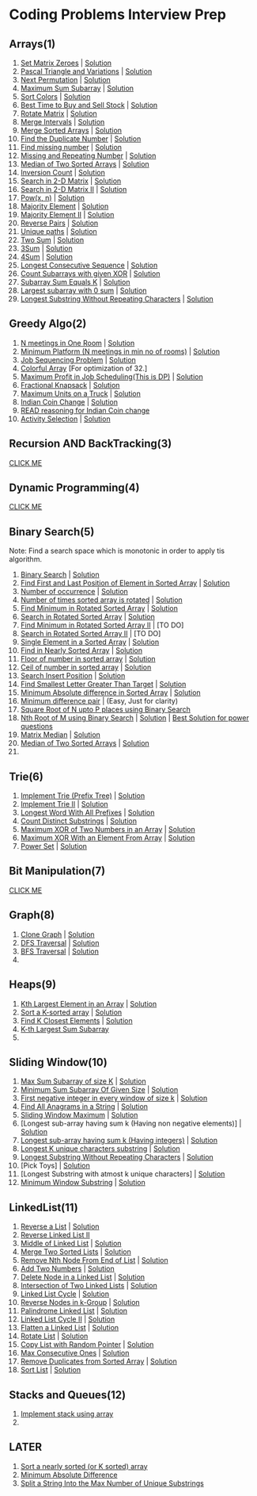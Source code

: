 # Coding Problems Interview Prep

## Arrays(1)
1. [Set Matrix Zeroes](https://leetcode.com/problems/set-matrix-zeroes/) | [Solution](https://leetcode.com/problems/set-matrix-zeroes/discuss/1755764/C%2B%2B-or-All-Possible-Solutions)
2. [Pascal Triangle and Variations](https://leetcode.com/problems/pascals-triangle/) | [Solution](https://leetcode.com/problems/pascals-triangle/discuss/1756054/C%2B%2B-or-All-possible-solutions)
3. [Next Permutation](https://leetcode.com/problems/next-permutation/) | [Solution](https://leetcode.com/problems/next-permutation/discuss/1756230/C%2B%2B-or-All-possible-Solutions)
4. [Maximum Sum Subarray](https://leetcode.com/problems/maximum-subarray/) | [Solution](https://leetcode.com/problems/maximum-subarray/discuss/1757161/C%2B%2B-or-All-possible-solutions)
5. [Sort Colors](https://leetcode.com/problems/sort-colors/) | [Solution](https://leetcode.com/problems/sort-colors/discuss/1757466/C%2B%2B-or-All-possible-solutions)
6. [Best Time to Buy and Sell Stock](https://leetcode.com/problems/best-time-to-buy-and-sell-stock/) | [Solution](https://leetcode.com/problems/best-time-to-buy-and-sell-stock/discuss/1757585/C%2B%2B-or-All-possible-Solutions)
7. [Rotate Matrix](https://leetcode.com/problems/rotate-image/) | [Solution](https://leetcode.com/problems/rotate-image/discuss/1757785/C%2B%2B-or-All-possible-Solutions)
8. [Merge Intervals](https://leetcode.com/problems/merge-intervals/) | [Solution](https://leetcode.com/problems/merge-intervals/discuss/1758336/C%2B%2B-or-All-possible-Solutions)
9. [Merge Sorted Arrays](https://leetcode.com/problems/merge-sorted-array/) | [Solution](https://leetcode.com/problems/merge-sorted-array/discuss/1759690/C%2B%2B-or-All-neat-Solutions)
10. [Find the Duplicate Number](https://leetcode.com/problems/find-the-duplicate-number/) | [Solution](https://leetcode.com/problems/find-the-duplicate-number/discuss/1759973/C%2B%2B-or-All-Neat-Solutions)
11. [Find missing number](https://leetcode.com/problems/missing-number/) | [Solution](https://leetcode.com/problems/missing-number/discuss/1760645/C%2B%2B-or-All-Neat-Solutions)
12. [Missing and Repeating Number](https://practice.geeksforgeeks.org/problems/find-missing-and-repeating2512/1/#) | [Solution](#)
13. [Median of Two Sorted Arrays](https://leetcode.com/problems/median-of-two-sorted-arrays/) | [Solution](https://leetcode.com/problems/median-of-two-sorted-arrays/discuss/1761280/C%2B%2B-or-All-Neat-Solutions)
14. [Inversion Count](https://www.codingninjas.com/codestudio/problems/count-inversions_615?leftPanelTab=0) | [Solution](#)
15. [Search in 2-D Matrix](https://leetcode.com/problems/search-a-2d-matrix/) | [Solution](https://leetcode.com/problems/search-a-2d-matrix/discuss/1763472/C%2B%2B-or-All-possible-Solutions)
16. [Search in 2-D Matrix II](https://leetcode.com/problems/search-a-2d-matrix-ii/) | [Solution](https://leetcode.com/problems/search-a-2d-matrix-ii/discuss/1763485/C%2B%2B-or-All-possible-Soultions)
17. [Pow(x, n)](https://leetcode.com/problems/powx-n/) | [Solution](https://leetcode.com/problems/powx-n/discuss/1763747/C%2B%2B-or-All-Neat-Solutions)
18. [Majority Element](https://leetcode.com/problems/majority-element/) | [Solution](https://leetcode.com/problems/majority-element/discuss/1763917/C%2B%2B-or-All-Neat-Solutions)
19. [Majority Element II](https://leetcode.com/problems/majority-element-ii/) | [Solution](https://leetcode.com/problems/majority-element-ii/discuss/1764537/C%2B%2B-or-All-Neat-Solutions)
20. [Reverse Pairs](https://leetcode.com/problems/reverse-pairs/) | [Solution](https://leetcode.com/problems/reverse-pairs/discuss/1764689/C%2B%2B-or-All-Neat-Solutions)
21. [Unique paths](https://leetcode.com/problems/unique-paths/) | [Solution](https://leetcode.com/problems/unique-paths/discuss/1733841/C%2B%2B-or-All-possible-solutions)
22. [Two Sum](https://leetcode.com/problems/two-sum/) | [Solution](https://leetcode.com/problems/two-sum/discuss/1765137/C%2B%2B-or-All-possible-Solutions)
23. [3Sum](https://leetcode.com/problems/3sum/) | [Solution](https://leetcode.com/problems/3sum/discuss/1765976/C%2B%2B-or-Neat-Solution)
24. [4Sum](https://leetcode.com/problems/4sum/) | [Solution](https://leetcode.com/problems/4sum/discuss/1766087/C%2B%2B-or-Neat-Solution)
25. [Longest Consecutive Sequence](https://leetcode.com/problems/longest-consecutive-sequence/) | [Solution](https://leetcode.com/problems/longest-consecutive-sequence/discuss/1767273/C%2B%2B-or-Some-Neat-Solutions)
26. [Count Subarrays with given XOR](https://www.interviewbit.com/problems/subarray-with-given-xor/) | [Solution](#)
27. [Subarray Sum Equals K](https://leetcode.com/problems/subarray-sum-equals-k/) | [Solution](https://leetcode.com/problems/subarray-sum-equals-k/discuss/1769617/C%2B%2B-or-All-Neat-Solutions)
28. [Largest subarray with 0 sum](https://practice.geeksforgeeks.org/problems/largest-subarray-with-0-sum/1#) | [Solution](#)
29. [Longest Substring Without Repeating Characters](https://leetcode.com/problems/longest-substring-without-repeating-characters/) | [Solution](https://leetcode.com/problems/longest-substring-without-repeating-characters/discuss/1770062/C%2B%2B-or-Neat-Solutions)

## Greedy Algo(2)
1. [N meetings in One Room](https://practice.geeksforgeeks.org/problems/n-meetings-in-one-room-1587115620/1#) | [Solution](#)
2. [Minimum Platform (N meetings in min no of rooms)](https://practice.geeksforgeeks.org/problems/minimum-platforms-1587115620/1#) | [Solution](#)
3. [Job Sequencing Problem](https://practice.geeksforgeeks.org/problems/job-sequencing-problem-1587115620/1#) | [Solution](#)
4. [Colorful Array](https://www.spoj.com/problems/CLFLARR/) [For optimization of 32.]
5. [Maximum Profit in Job Scheduling(This is DP)](https://leetcode.com/problems/maximum-profit-in-job-scheduling/) | [Solution](https://leetcode.com/problems/maximum-profit-in-job-scheduling/discuss/1772535/C%2B%2B-or-Neat-Solution)
6. [Fractional Knapsack](https://practice.geeksforgeeks.org/problems/fractional-knapsack-1587115620/1#) | [Solution](#)
7. [Maximum Units on a Truck](https://leetcode.com/problems/maximum-units-on-a-truck/) | [Solution](https://leetcode.com/problems/maximum-units-on-a-truck/discuss/1772899/C%2B%2B-or-All-Possible-Solutions)
8. [Indian Coin Change](https://www.codingninjas.com/codestudio/problems/975277) | [Solution](#)
9. [READ reasoning for Indian Coin change](https://stackoverflow.com/questions/13557979/why-does-the-greedy-coin-change-algorithm-not-work-for-some-coin-sets?rq=1)
10. [Activity Selection](https://www.codingninjas.com/codestudio/problems/1062712) | [Solution](#)

## Recursion AND BackTracking(3)

[CLICK ME](https://github.com/asksaurabh/Leetcode_Prep/tree/main/03_Recursion_And_BackTracking)

## Dynamic Programming(4)

[CLICK ME](https://github.com/asksaurabh/Leetcode_Prep/tree/main/02_Dynamic_programm)

## Binary Search(5)
Note: Find a search space which is monotonic in order to apply tis algorithm.

1. [Binary Search](https://leetcode.com/problems/binary-search/) | [Solution](https://leetcode.com/problems/binary-search/discuss/1782878/C%2B%2B-or-All-Possible-Solutions)
2. [Find First and Last Position of Element in Sorted Array](https://leetcode.com/problems/find-first-and-last-position-of-element-in-sorted-array/) | [Solution](https://leetcode.com/problems/find-first-and-last-position-of-element-in-sorted-array/discuss/1783896/C%2B%2B-or-Easy-Solution)
3. [Number of occurrence](https://practice.geeksforgeeks.org/problems/number-of-occurrence2259/1/) | [Solution](#)
4. [Number of times sorted array is rotated](https://practice.geeksforgeeks.org/problems/rotation4723/1/#) | [Solution](#)
5. [Find Minimum in Rotated Sorted Array](https://leetcode.com/problems/find-minimum-in-rotated-sorted-array/) | [Solution](https://leetcode.com/problems/find-minimum-in-rotated-sorted-array/discuss/1784005/C%2B%2B-or-Binary-Search)
6. [Search in Rotated Sorted Array](https://leetcode.com/problems/search-in-rotated-sorted-array/) | [Solution](https://leetcode.com/problems/search-in-rotated-sorted-array/discuss/1785348/C%2B%2B-or-Neat-Solution)
7. [Find Minimum in Rotated Sorted Array II](https://leetcode.com/problems/find-minimum-in-rotated-sorted-array-ii/) | [TO DO]
8. [Search in Rotated Sorted Array II](https://leetcode.com/problems/search-in-rotated-sorted-array-ii/) | [TO DO]
9. [Single Element in a Sorted Array](https://leetcode.com/problems/single-element-in-a-sorted-array/) | [Solution](https://leetcode.com/problems/single-element-in-a-sorted-array/discuss/1785751/C%2B%2B-or-All-possible-Solutions)
10. [Find in Nearly Sorted Array](https://www.geeksforgeeks.org/search-almost-sorted-array/) | [Solution](#)
11. [Floor of number in sorted array](https://www.codingninjas.com/codestudio/problems/find-floor-value_920447) | [Solution](#)
12. [Ceil of number in sorted array](https://www.codingninjas.com/codestudio/problems/ceiling-in-a-sorted-array_1825401) | [Solution](#)
13. [Search Insert Position](https://leetcode.com/problems/search-insert-position/) | [Solution](https://leetcode.com/problems/search-insert-position/discuss/1785835/C%2B%2B-or-Easy-but-observation-useful-in-other-questions)
14. [Find Smallest Letter Greater Than Target](https://leetcode.com/problems/find-smallest-letter-greater-than-target/) | [Solution](https://leetcode.com/problems/find-smallest-letter-greater-than-target/discuss/1786118/C%2B%2B-or-Easy-but-can-be-tricky-sometimes)
15. [Minimum Absolute difference in Sorted Array](https://www.callicoder.com/minimum-difference-element-in-sorted-array/) | [Solution](#)
16. [Minimum difference pair](https://practice.geeksforgeeks.org/problems/minimum-difference-pair5444/1/#) | (Easy, Just for clarity)
17. [Square Root of N upto P places using Binary Search](#)
18. [Nth Root of M using Binary Search](https://www.codingninjas.com/codestudio/problems/1062679) | [Solution](#) | [Best Solution for power questions](https://leetcode.com/problems/powx-n/discuss/1763747/C%2B%2B-or-All-Neat-Solutions)
19. [Matrix Median](https://www.codingninjas.com/codestudio/problems/873378) | [Solution](#)
20. [Median of Two Sorted Arrays](https://leetcode.com/problems/median-of-two-sorted-arrays/) | [Solution](https://leetcode.com/problems/median-of-two-sorted-arrays/discuss/1761280/C%2B%2B-or-All-Neat-Solutions)
21. 

## Trie(6)
1. [Implement Trie (Prefix Tree)](https://leetcode.com/problems/implement-trie-prefix-tree/) | [Solution](https://leetcode.com/problems/implement-trie-prefix-tree/discuss/1788976/C%2B%2B-or-Modular-Code)
2. [Implement Trie II](https://www.codingninjas.com/codestudio/problems/implement-trie_1387095) | [Solution](#)
3. [Longest Word With All Prefixes](https://www.codingninjas.com/codestudio/problems/complete-string_2687860) | [Solution](#)
4. [Count Distinct Substrings](https://www.codingninjas.com/codestudio/problems/count-distinct-substrings_985292) | [Solution](#)
5. [Maximum XOR of Two Numbers in an Array](https://leetcode.com/problems/maximum-xor-of-two-numbers-in-an-array/) | [Solution](https://leetcode.com/problems/maximum-xor-of-two-numbers-in-an-array/discuss/1790679/C%2B%2B-or-All-possible-solutions)
6. [Maximum XOR With an Element From Array](https://leetcode.com/problems/maximum-xor-with-an-element-from-array/) | [Solution](https://leetcode.com/problems/maximum-xor-with-an-element-from-array/discuss/1790835/C%2B%2B-or-Implementation-Mostly.-(Trie))
7. [Power Set](https://practice.geeksforgeeks.org/problems/power-set4302/1#) | [Solution](#)

## Bit Manipulation(7)

[CLICK ME](https://github.com/asksaurabh/Leetcode_Prep/tree/main/01_Bit_Manipulation)

## Graph(8)
1. [Clone Graph](https://leetcode.com/problems/clone-graph/) | [Solution](https://leetcode.com/problems/clone-graph/discuss/1796518/C%2B%2B-or-All-possible-solutions)
2. [DFS Traversal](https://www.codingninjas.com/codestudio/problems/dfs-traversal_630462) | [Solution](#)
3. [BFS Traversal](https://www.codingninjas.com/codestudio/problems/bfs-in-graph_973002) | [Solution](#)
4. 

## Heaps(9)
1. [Kth Largest Element in an Array](https://leetcode.com/problems/kth-largest-element-in-an-array/) | [Solution](https://leetcode.com/problems/kth-largest-element-in-an-array/discuss/1806856/C%2B%2B-or-All-possible-Solutions)
2. [Sort a K-sorted array](https://www.geeksforgeeks.org/nearly-sorted-algorithm/) | [Solution](#)
3. [Find K Closest Elements](https://leetcode.com/problems/find-k-closest-elements/) | [Solution](https://leetcode.com/problems/find-k-closest-elements/discuss/1807387/C%2B%2B-or-All-possible-Solutions)
4.  [K-th Largest Sum Subarray](https://www.codingninjas.com/codestudio/problems/k-th-largest-sum-contiguous-subarray_920398?leftPanelTab=0)
5. 

## Sliding Window(10)
1. [Max Sum Subarray of size K](https://practice.geeksforgeeks.org/problems/max-sum-subarray-of-size-k5313/1#) | [Solution](#)
2. [Minimum Sum Subarray Of Given Size](https://www.codingninjas.com/codestudio/problems/find-minimum-sum-subarray-of-given-size_873368?leftPanelTab=0) | [Solution](#)
3. [First negative integer in every window of size k](https://practice.geeksforgeeks.org/problems/first-negative-integer-in-every-window-of-size-k3345/1/#) | [Solution](#)
4. [Find All Anagrams in a String](https://leetcode.com/problems/find-all-anagrams-in-a-string/) | [Solution](https://leetcode.com/problems/find-all-anagrams-in-a-string/discuss/1810049/C%2B%2B-or-All-possible-Solutions)
5. [Sliding Window Maximum](https://leetcode.com/problems/sliding-window-maximum/) | [Solution](https://leetcode.com/problems/sliding-window-maximum/discuss/1810181/C%2B%2B-or-All-possible-Solutions)
6. [Longest sub-array having sum k (Having non negative elements)] | [Solution](#)
7. [Longest sub-array having sum k (Having integers)](https://practice.geeksforgeeks.org/problems/longest-sub-array-with-sum-k0809/1) | [Solution](#)
8. [Longest K unique characters substring](https://practice.geeksforgeeks.org/problems/longest-k-unique-characters-substring0853/1/#) | [Solution](#)
9. [Longest Substring Without Repeating Characters](https://leetcode.com/problems/longest-substring-without-repeating-characters/) | [Solution](https://leetcode.com/problems/longest-substring-without-repeating-characters/discuss/1770062/C%2B%2B-or-Neat-Solutions)
10. [Pick Toys] | [Solution](#)
11. [Longest Substring with atmost k unique characters] | [Solution](#)
12. [Minimum Window Substring](https://leetcode.com/problems/minimum-window-substring/) | [Solution](https://leetcode.com/problems/minimum-window-substring/discuss/1812844/C%2B%2B-or-Hard)

## LinkedList(11)

1. [Reverse a List](https://leetcode.com/problems/reverse-linked-list/) | [Solution](https://leetcode.com/problems/reverse-linked-list/discuss/1657887/C%2B%2B-or-All-possible-solutions)
2. [Reverse Linked List II](https://leetcode.com/problems/reverse-linked-list-ii/)
3. [Middle of Linked List](https://leetcode.com/problems/middle-of-the-linked-list/) | [Solution](https://leetcode.com/problems/middle-of-the-linked-list/discuss/1657855/C%2B%2B-All-solutions)
4. [Merge Two Sorted Lists](https://leetcode.com/problems/merge-two-sorted-lists/) | [Solution](https://leetcode.com/problems/merge-two-sorted-lists/discuss/1657917/C%2B%2B-or-All-possible-solutions)
5. [Remove Nth Node From End of List](https://leetcode.com/problems/remove-nth-node-from-end-of-list/) | [Solution](https://leetcode.com/problems/remove-nth-node-from-end-of-list/discuss/1662218/C%2B%2B-or-Easy-solution)
6. [Add Two Numbers](https://leetcode.com/problems/add-two-numbers/) | [Solution](https://leetcode.com/problems/add-two-numbers/discuss/1662189/C%2B%2B-or-Better-than-given-solution)
7. [Delete Node in a Linked List](https://leetcode.com/problems/delete-node-in-a-linked-list/) | [Solution](https://leetcode.com/problems/delete-node-in-a-linked-list/discuss/1657877/C%2B%2B-or-easy)
8. [Intersection of Two Linked Lists](https://leetcode.com/problems/intersection-of-two-linked-lists/) | [Solution](https://leetcode.com/problems/intersection-of-two-linked-lists/discuss/1657986/C%2B%2B-or-All-solutions)
9. [Linked List Cycle](https://leetcode.com/problems/linked-list-cycle/) | [Solution](https://leetcode.com/problems/linked-list-cycle/discuss/1658444/C%2B%2B-or-With-Explanation)
10. [Reverse Nodes in k-Group](https://leetcode.com/problems/reverse-nodes-in-k-group/) | [Solution](https://leetcode.com/problems/reverse-nodes-in-k-group/discuss/1816159/C%2B%2B-or-All-possible-Solutions)
11. [Palindrome Linked List](https://leetcode.com/problems/palindrome-linked-list/) | [Solution](https://leetcode.com/problems/palindrome-linked-list/discuss/1658420/C%2B%2B-or-All-solutions)
12. [Linked List Cycle II](https://leetcode.com/problems/linked-list-cycle-ii/) | [Solution](https://leetcode.com/problems/linked-list-cycle-ii/discuss/1816275/C%2B%2B-or-All-possible-Solution)
13. [Flatten a Linked List](https://practice.geeksforgeeks.org/problems/flattening-a-linked-list/1#) | [Solution](#)
14. [Rotate List](https://leetcode.com/problems/rotate-list/) | [Solution](https://leetcode.com/problems/rotate-list/discuss/1817918/C%2B%2B-or-All-possible-Solutions)
15. [Copy List with Random Pointer](https://leetcode.com/problems/copy-list-with-random-pointer/) | [Solution](https://leetcode.com/problems/copy-list-with-random-pointer/discuss/1818124/C%2B%2B-or-All-possible-Solutions)
16. [Max Consecutive Ones](https://leetcode.com/problems/max-consecutive-ones/) | [Solution](https://leetcode.com/problems/max-consecutive-ones/discuss/1818418/C%2B%2B-or-All-possible-Solutions)
17. [Remove Duplicates from Sorted Array](https://leetcode.com/problems/remove-duplicates-from-sorted-array/) | [Solution](https://leetcode.com/problems/remove-duplicates-from-sorted-array/discuss/1818390/C%2B%2B-or-All-possible-Solutions)
18. [Sort List](https://leetcode.com/problems/sort-list/) | [Solution](https://leetcode.com/problems/sort-list/discuss/1670569/C%2B%2B-or-Classic-Merge-Sort)

## Stacks and Queues(12)
1. [Implement stack using array](https://practice.geeksforgeeks.org/problems/implement-stack-using-array/1#)
2. 

## LATER
1. [Sort a nearly sorted (or K sorted) array](https://www.geeksforgeeks.org/nearly-sorted-algorithm/)
2. [Minimum Absolute Difference](https://leetcode.com/problems/minimum-absolute-difference/)
3. [Split a String Into the Max Number of Unique Substrings](https://leetcode.com/problems/split-a-string-into-the-max-number-of-unique-substrings/)


